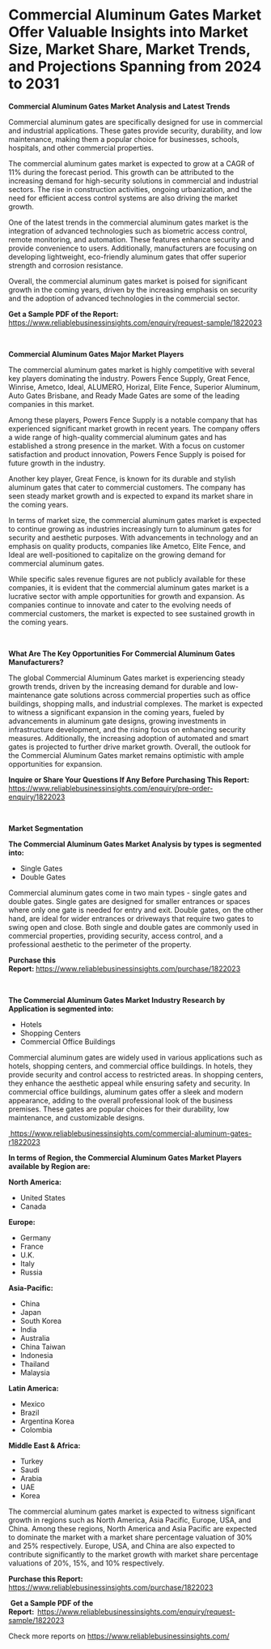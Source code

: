 <p><h1>Commercial Aluminum Gates Market Offer Valuable Insights into Market Size, Market Share, Market Trends, and Projections Spanning from 2024 to 2031</h1></p><p><strong>Commercial Aluminum Gates Market Analysis and Latest Trends</strong></p>
<p><p>Commercial aluminum gates are specifically designed for use in commercial and industrial applications. These gates provide security, durability, and low maintenance, making them a popular choice for businesses, schools, hospitals, and other commercial properties.</p><p>The commercial aluminum gates market is expected to grow at a CAGR of 11% during the forecast period. This growth can be attributed to the increasing demand for high-security solutions in commercial and industrial sectors. The rise in construction activities, ongoing urbanization, and the need for efficient access control systems are also driving the market growth.</p><p>One of the latest trends in the commercial aluminum gates market is the integration of advanced technologies such as biometric access control, remote monitoring, and automation. These features enhance security and provide convenience to users. Additionally, manufacturers are focusing on developing lightweight, eco-friendly aluminum gates that offer superior strength and corrosion resistance.</p><p>Overall, the commercial aluminum gates market is poised for significant growth in the coming years, driven by the increasing emphasis on security and the adoption of advanced technologies in the commercial sector.</p></p>
<p><strong>Get a Sample PDF of the Report:&nbsp;</strong> <a href="https://www.reliablebusinessinsights.com/enquiry/request-sample/1822023">https://www.reliablebusinessinsights.com/enquiry/request-sample/1822023</a></p>
<p>&nbsp;</p>
<p><strong>Commercial Aluminum Gates Major Market Players</strong></p>
<p><p>The commercial aluminum gates market is highly competitive with several key players dominating the industry. Powers Fence Supply, Great Fence, Winrise, Ametco, Ideal, ALUMERO, Horizal, Elite Fence, Superior Aluminum, Auto Gates Brisbane, and Ready Made Gates are some of the leading companies in this market.</p><p>Among these players, Powers Fence Supply is a notable company that has experienced significant market growth in recent years. The company offers a wide range of high-quality commercial aluminum gates and has established a strong presence in the market. With a focus on customer satisfaction and product innovation, Powers Fence Supply is poised for future growth in the industry.</p><p>Another key player, Great Fence, is known for its durable and stylish aluminum gates that cater to commercial customers. The company has seen steady market growth and is expected to expand its market share in the coming years.</p><p>In terms of market size, the commercial aluminum gates market is expected to continue growing as industries increasingly turn to aluminum gates for security and aesthetic purposes. With advancements in technology and an emphasis on quality products, companies like Ametco, Elite Fence, and Ideal are well-positioned to capitalize on the growing demand for commercial aluminum gates.</p><p>While specific sales revenue figures are not publicly available for these companies, it is evident that the commercial aluminum gates market is a lucrative sector with ample opportunities for growth and expansion. As companies continue to innovate and cater to the evolving needs of commercial customers, the market is expected to see sustained growth in the coming years.</p></p>
<p>&nbsp;</p>
<p><strong>What Are The Key Opportunities For Commercial Aluminum Gates Manufacturers?</strong></p>
<p><p>The global Commercial Aluminum Gates market is experiencing steady growth trends, driven by the increasing demand for durable and low-maintenance gate solutions across commercial properties such as office buildings, shopping malls, and industrial complexes. The market is expected to witness a significant expansion in the coming years, fueled by advancements in aluminum gate designs, growing investments in infrastructure development, and the rising focus on enhancing security measures. Additionally, the increasing adoption of automated and smart gates is projected to further drive market growth. Overall, the outlook for the Commercial Aluminum Gates market remains optimistic with ample opportunities for expansion.</p></p>
<p><strong>Inquire or Share Your Questions If Any Before Purchasing This Report:</strong> <a href="https://www.reliablebusinessinsights.com/enquiry/pre-order-enquiry/1822023">https://www.reliablebusinessinsights.com/enquiry/pre-order-enquiry/1822023</a></p>
<p>&nbsp;</p>
<p><strong>Market Segmentation</strong></p>
<p><strong>The Commercial Aluminum Gates Market Analysis by types is segmented into:</strong></p>
<p><ul><li>Single Gates</li><li>Double Gates</li></ul></p>
<p><p>Commercial aluminum gates come in two main types - single gates and double gates. Single gates are designed for smaller entrances or spaces where only one gate is needed for entry and exit. Double gates, on the other hand, are ideal for wider entrances or driveways that require two gates to swing open and close. Both single and double gates are commonly used in commercial properties, providing security, access control, and a professional aesthetic to the perimeter of the property.</p></p>
<p><strong>Purchase this Report:&nbsp;</strong><a href="https://www.reliablebusinessinsights.com/purchase/1822023">https://www.reliablebusinessinsights.com/purchase/1822023</a></p>
<p>&nbsp;</p>
<p><strong>The Commercial Aluminum Gates Market Industry Research by Application is segmented into:</strong></p>
<p><ul><li>Hotels</li><li>Shopping Centers</li><li>Commercial Office Buildings</li></ul></p>
<p><p>Commercial aluminum gates are widely used in various applications such as hotels, shopping centers, and commercial office buildings. In hotels, they provide security and control access to restricted areas. In shopping centers, they enhance the aesthetic appeal while ensuring safety and security. In commercial office buildings, aluminum gates offer a sleek and modern appearance, adding to the overall professional look of the business premises. These gates are popular choices for their durability, low maintenance, and customizable designs.</p></p>
<p><a href="https://www.reliablebusinessinsights.com/commercial-aluminum-gates-r1822023">&nbsp;https://www.reliablebusinessinsights.com/commercial-aluminum-gates-r1822023</a></p>
<p><strong>In terms of Region, the Commercial Aluminum Gates Market Players available by Region are:</strong></p>
<p>
    <p> <strong> North America: </strong>
        <ul>
            <li>United States</li>
            <li>Canada</li>
        </ul>
        </p> 
    <p> <strong> Europe: </strong>
        <ul>
            <li>Germany</li>
            <li>France</li>
            <li>U.K.</li>
            <li>Italy</li>
            <li>Russia</li>
        </ul>
        </p> 
    <p> <strong> Asia-Pacific: </strong>
        <ul>
            <li>China</li>
            <li>Japan</li>
            <li>South Korea</li>
            <li>India</li>
            <li>Australia</li>
            <li>China Taiwan</li>
            <li>Indonesia</li>
            <li>Thailand</li>
            <li>Malaysia</li>
        </ul>
        </p> 
    <p> <strong> Latin America: </strong>
        <ul>
            <li>Mexico</li>
            <li>Brazil</li>
            <li>Argentina Korea</li>
            <li>Colombia</li>
        </ul>
        </p> 
    <p> <strong> Middle East & Africa: </strong>
        <ul>
            <li>Turkey</li>
            <li>Saudi</li>
            <li>Arabia</li>
            <li>UAE</li>
            <li>Korea</li>
        </ul>
    </p>
    </p>
<p><p>The commercial aluminum gates market is expected to witness significant growth in regions such as North America, Asia Pacific, Europe, USA, and China. Among these regions, North America and Asia Pacific are expected to dominate the market with a market share percentage valuation of 30% and 25% respectively. Europe, USA, and China are also expected to contribute significantly to the market growth with market share percentage valuations of 20%, 15%, and 10% respectively.</p></p>
<p><strong>Purchase this Report: </strong><a href="https://www.reliablebusinessinsights.com/purchase/1822023">https://www.reliablebusinessinsights.com/purchase/1822023</a></p>
<p>&nbsp;<strong>Get a Sample PDF of the Report:&nbsp;&nbsp;</strong><a href="https://www.reliablebusinessinsights.com/enquiry/request-sample/1822023">https://www.reliablebusinessinsights.com/enquiry/request-sample/1822023</a></p>
<p><strong></strong></p>
<p>Check more reports on <a href="https://www.reliablebusinessinsights.com/">https://www.reliablebusinessinsights.com/</a></p>